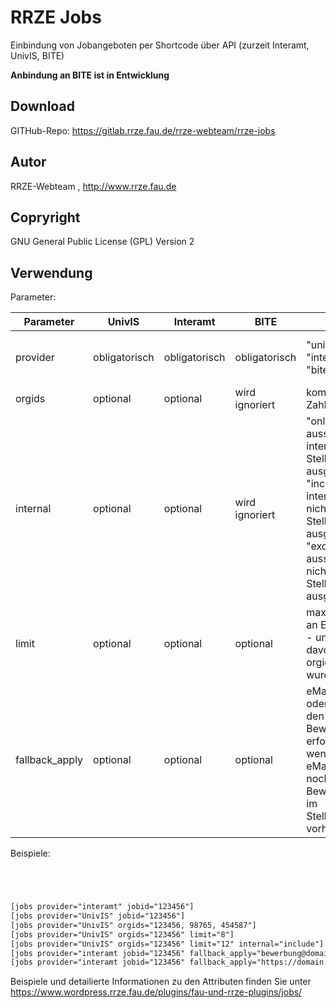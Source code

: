 # RRZE Jobs
Einbindung von Jobangeboten per Shortcode über API (zurzeit Interamt, UnivIS, BITE)

**Anbindung an BITE ist in Entwicklung**


## Download
GITHub-Repo: https://gitlab.rrze.fau.de/rrze-webteam/rrze-jobs

## Autor
RRZE-Webteam , http://www.rrze.fau.de

## Copryright
GNU General Public License (GPL) Version 2

## Verwendung

Parameter:

|Parameter|UnivIS|Interamt|BITE|Wert|Default|
|---------|------|--------|----|----|-------|
|provider|obligatorisch|obligatorisch|obligatorisch|"univis" oder "interamt" oder "bite"|in den Plugin-Einstellungen festgelegt|
|orgids|optional|optional|wird ignoriert|kommagetrennte Zahl(en)||
|internal|optional|optional|wird ignoriert|"only" => ausschliesslich interne Stellenanzeigen ausgeben / "include" => interne und nicht-interne Stellenanzeigen ausgeben / "exclude" => ausschliesslich nicht-interne Stellenanzeigen ausgeben|exclude|
|limit|optional|optional|optional|maximale Anzahl an Ergebnissen - unabhängig davon, wieviele orgids angeben wurden||
|fallback_apply|optional|optional|optional|eMail-Adresse oder Link, über den die Bewerbung erfolgen soll, wenn weder eMail-Adresse noch Bewerbungslink im Stellenangebot vorhanden ist|


Beispiele:
```html




[jobs provider="interamt" jobid="123456"]
[jobs provider="UnivIS" jobid="123456"]
[jobs provider="UnivIS" orgids="123456, 98765, 454587"]
[jobs provider="UnivIS" orgids="123456" limit="8"]
[jobs provider="UnivIS" orgids="123456" limit="12" internal="include"]
[jobs provider="interamt jobid="123456" fallback_apply="bewerbung@domain.tld"]
[jobs provider="interamt jobid="123456" fallback_apply="https://domain.tld/bewerbungsformular"]


```
Beispiele und detailierte Informationen zu den Attributen finden Sie unter https://www.wordpress.rrze.fau.de/plugins/fau-und-rrze-plugins/jobs/